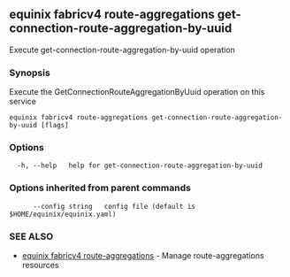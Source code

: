 ## equinix fabricv4 route-aggregations get-connection-route-aggregation-by-uuid

Execute get-connection-route-aggregation-by-uuid operation

### Synopsis

Execute the GetConnectionRouteAggregationByUuid operation on this service

```
equinix fabricv4 route-aggregations get-connection-route-aggregation-by-uuid [flags]
```

### Options

```
  -h, --help   help for get-connection-route-aggregation-by-uuid
```

### Options inherited from parent commands

```
      --config string   config file (default is $HOME/equinix/equinix.yaml)
```

### SEE ALSO

* [equinix fabricv4 route-aggregations](equinix_fabricv4_route-aggregations.md)	 - Manage route-aggregations resources

